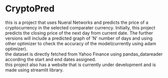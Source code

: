 # CryptoPred

<p>
this is a project that uses Nueral Networks and predicts the price of a cryptocurrency in the selected comparater currency. Initially, this project predicts the closing price of the next day from current date.
The further versions will include a predicted graph of 'N' number of days and using other optimizer to check the accuracy of the model(currently using adam optimizer).
<br>
the dataset is directly fetched from Yahoo Finance using pandas_datareader according the start and end dates assigned.<br>
this project also has a website that is currently under development and is made using streamlit library.<br>
</p>
<br>

